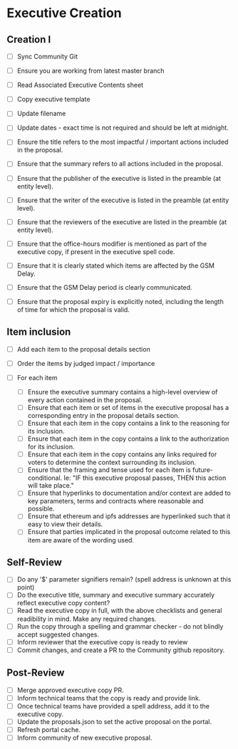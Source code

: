 
# Executive Creation

## Creation I

- [ ] Sync Community Git
- [ ] Ensure you are working from latest master branch
- [ ] Read Associated Executive Contents sheet
- [ ] Copy executive template
- [ ] Update filename
- [ ] Update dates - exact time is not required and should be left at midnight.

- [ ] Ensure the title refers to the most impactful / important actions included in the proposal.
- [ ] Ensure that the summary refers to all actions included in the proposal.

- [ ] Ensure that the publisher of the executive is listed in the preamble (at entity level).
- [ ] Ensure that the writer of the executive is listed in the preamble (at entity level).
- [ ] Ensure that the reviewers of the executive are listed in the preamble (at entity level).

- [ ] Ensure that the office-hours modifier is mentioned as part of the executive copy, if present in the executive spell code.
- [ ] Ensure that it is clearly stated which items are affected by the GSM Delay.
- [ ] Ensure that the GSM Delay period is clearly communicated.
- [ ] Ensure that the proposal expiry is explicitly noted, including the length of time for which the proposal is valid.

## Item inclusion

- [ ] Add each item to the proposal details section
- [ ] Order the items by judged impact / importance

- [ ] For each item
	- [ ] Ensure the executive summary contains a high-level overview of every action contained in the proposal.
	- [ ] Ensure that each item or set of items in the executive proposal has a corresponding entry in the proposal details section.
	- [ ] Ensure that each item in the copy contains a link to the reasoning for its inclusion.
	- [ ] Ensure that each item in the copy contains a link to the authorization for its inclusion.
	- [ ] Ensure that each item in the copy contains any links required for voters to determine the context surrounding its inclusion.
	- [ ] Ensure that the framing and tense used for each item is future-conditional. Ie: "IF this executive proposal passes, THEN this action will take place."
	- [ ] Ensure that hyperlinks to documentation and/or context are added to key parameters, terms and contracts where reasonable and possible.
	- [ ] Ensure that ethereum and ipfs addresses are hyperlinked such that it easy to view their details.
	- [ ] Ensure that parties implicated in the proposal outcome related to this item are aware of the wording used.

## Self-Review

- [ ] Do any '$' parameter signifiers remain? (spell address is unknown at this point)
- [ ] Do the executive title, summary and executive summary accurately reflect executive copy content?
- [ ] Read the executive copy in full, with the above checklists and general readibility in mind. Make any required changes.
- [ ] Run the copy through a spelling and grammar checker - do not blindly accept suggested changes.
- [ ] Inform reviewer that the executive copy is ready to review
- [ ] Commit changes, and create a PR to the Community github repository.

## Post-Review

- [ ] Merge approved executive copy PR.
- [ ] Inform technical teams that the copy is ready and provide link.
- [ ] Once technical teams have provided a spell address, add it to the executive copy.
- [ ] Update the proposals.json to set the active proposal on the portal.
- [ ] Refresh portal cache.
- [ ] Inform community of new executive proposal.
